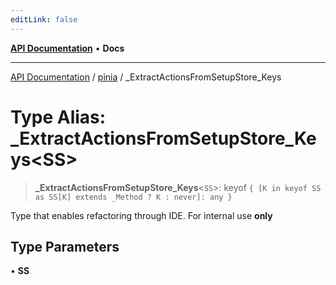 ```yaml
---
editLink: false
---
```


[**API Documentation**](../../index.md) • **Docs**

***

[API Documentation](../../index.md) / [pinia](../index.md) / \_ExtractActionsFromSetupStore\_Keys

# Type Alias: \_ExtractActionsFromSetupStore\_Keys\<SS\>

> **\_ExtractActionsFromSetupStore\_Keys**\<`SS`\>: keyof `{ [K in keyof SS as SS[K] extends _Method ? K : never]: any }`

Type that enables refactoring through IDE.
For internal use **only**

## Type Parameters

• **SS**
